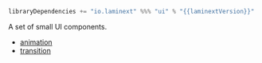 ```scala
libraryDependencies += "io.laminext" %%% "ui" % "{{laminextVersion}}"
```

A set of small UI components.

* [animation](/ui/example-animation)
* [transition](/ui/example-transition)
